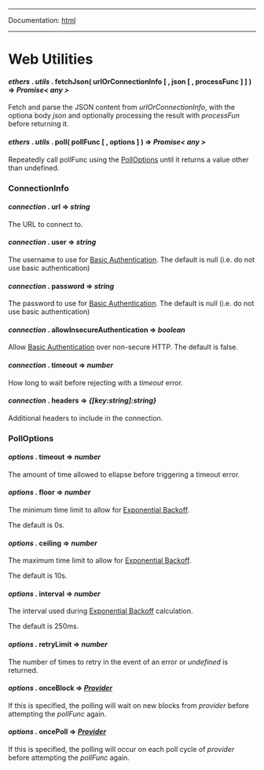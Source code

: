 -----

Documentation: [html](https://docs-beta.ethers.io/)

-----

Web Utilities
=============

#### *ethers* . *utils* . **fetchJson**( urlOrConnectionInfo [ , json [ , processFunc ] ] ) => *Promise< any >*

Fetch and parse the JSON content from *urlOrConnectionInfo*, with the optiona body *json* and optionally processing the result with *processFun* before returning it.


#### *ethers* . *utils* . **poll**( pollFunc [ , options ] ) => *Promise< any >*

Repeatedly call pollFunc using the [PollOptions](/api/utils/web/#PollOptions) until it returns a value other than undefined.


### ConnectionInfo

#### *connection* . **url** => *string*

The URL to connect to.


#### *connection* . **user** => *string*

The username to use for [Basic Authentication](https://en.wikipedia.org/wiki/Basic_access_authentication). The default is null (i.e. do not use basic authentication)


#### *connection* . **password** => *string*

The password to use for [Basic Authentication](https://en.wikipedia.org/wiki/Basic_access_authentication). The default is null (i.e. do not use basic authentication)


#### *connection* . **allowInsecureAuthentication** => *boolean*

Allow [Basic Authentication](https://en.wikipedia.org/wiki/Basic_access_authentication) over non-secure HTTP. The default is false.


#### *connection* . **timeout** => *number*

How long to wait before rejecting with a *timeout* error.


#### *connection* . **headers** => *{[key:string]:string}*

Additional headers to include in the connection.


### PollOptions

#### *options* . **timeout** => *number*

The amount of time allowed to ellapse before triggering a timeout error.


#### *options* . **floor** => *number*

The minimum time limit to allow for [Exponential Backoff](https://en.wikipedia.org/wiki/Exponential_backoff).

The default is 0s.


#### *options* . **ceiling** => *number*

The maximum time limit to allow for [Exponential Backoff](https://en.wikipedia.org/wiki/Exponential_backoff).

The default is 10s.


#### *options* . **interval** => *number*

The interval used during [Exponential Backoff](https://en.wikipedia.org/wiki/Exponential_backoff) calculation.

The default is 250ms.


#### *options* . **retryLimit** => *number*

The number of times to retry in the event of an error or *undefined* is returned.


#### *options* . **onceBlock** => *[Provider](/api/providers/provider/)*

If this is specified, the polling will wait on new blocks from *provider* before attempting the *pollFunc* again.


#### *options* . **oncePoll** => *[Provider](/api/providers/provider/)*

If this is specified, the polling will occur on each poll cycle of *provider* before attempting the *pollFunc* again.


